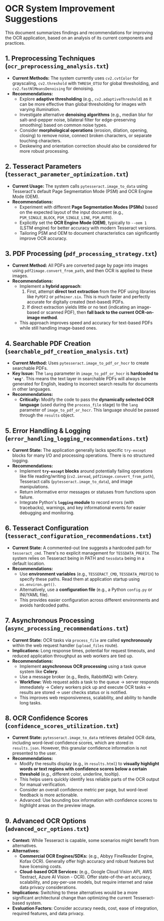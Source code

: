 # OCR System Improvement Suggestions

This document summarizes findings and recommendations for improving the OCR application, based on an analysis of its current components and practices.

## 1. Preprocessing Techniques (`ocr_preprocessing_analysis.txt`)

*   **Current Methods:** The system currently uses `cv2.cvtColor` for grayscaling, `cv2.threshold` with `THRESH_OTSU` for global thresholding, and `cv2.fastNlMeansDenoising` for denoising.
*   **Recommendations:**
    *   Explore **adaptive thresholding** (e.g., `cv2.adaptiveThreshold`) as it can be more effective than global thresholding for images with varying illumination.
    *   Investigate alternative **denoising algorithms** (e.g., median blur for salt-and-pepper noise, bilateral filter for edge-preserving smoothing) based on common noise types.
    *   Consider **morphological operations** (erosion, dilation, opening, closing) to remove noise, connect broken characters, or separate touching characters.
    *   Deskewing and orientation correction should also be considered for more robust processing.

## 2. Tesseract Parameters (`tesseract_parameter_optimization.txt`)

*   **Current Usage:** The system calls `pytesseract.image_to_data` using Tesseract's default Page Segmentation Mode (PSM) and OCR Engine Mode (OEM).
*   **Recommendations:**
    *   Experiment with different **Page Segmentation Modes (PSMs)** based on the expected layout of the input document (e.g., `PSM_SINGLE_BLOCK`, `PSM_SINGLE_LINE`, `PSM_AUTO`).
    *   Explicitly set the **OCR Engine Mode (OEM)**, typically to `--oem 1` (LSTM engine) for better accuracy with modern Tesseract versions.
    *   Tailoring PSM and OEM to document characteristics can significantly improve OCR accuracy.

## 3. PDF Processing (`pdf_processing_strategy.txt`)

*   **Current Method:** All PDFs are converted page by page into images using `pdf2image.convert_from_path`, and then OCR is applied to these images.
*   **Recommendations:**
    *   Implement a **hybrid approach**:
        1.  First, attempt **direct text extraction** from the PDF using libraries like `PyPDF2` or `pdfminer.six`. This is much faster and perfectly accurate for digitally created (text-based) PDFs.
        2.  If direct extraction yields little or no text (indicating an image-based or scanned PDF), then **fall back to the current OCR-on-image method**.
    *   This approach improves speed and accuracy for text-based PDFs while still handling image-based ones.

## 4. Searchable PDF Creation (`searchable_pdf_creation_analysis.txt`)

*   **Current Method:** Uses `pytesseract.image_to_pdf_or_hocr` to create searchable PDFs.
*   **Key Issue:** The `lang` parameter in `image_to_pdf_or_hocr` is **hardcoded to `'eng'`**. This means the text layer in searchable PDFs will always be generated for English, leading to incorrect search results for documents in other languages.
*   **Recommendations:**
    *   **Critically:** Modify the code to pass the **dynamically selected OCR language** (used during the `process_file` stage) to the `lang` parameter of `image_to_pdf_or_hocr`. This language should be passed through the `results` object.

## 5. Error Handling & Logging (`error_handling_logging_recommendations.txt`)

*   **Current State:** The application generally lacks specific `try-except` blocks for many I/O and processing operations. There is no structured logging.
*   **Recommendations:**
    *   Implement **`try-except` blocks** around potentially failing operations like file reading/writing (`cv2.imread`, `pdf2image.convert_from_path`), Tesseract calls (`pytesseract.image_to_data`), and image manipulations.
    *   Return informative error messages or statuses from functions upon failure.
    *   Integrate Python's **`logging` module** to record errors (with tracebacks), warnings, and key informational events for easier debugging and monitoring.

## 6. Tesseract Configuration (`tesseract_configuration_recommendations.txt`)

*   **Current State:** A commented-out line suggests a hardcoded path for `tesseract_cmd`. There's no explicit management for `TESSDATA_PREFIX`. The system relies on Tesseract being in PATH and `tessdata` being in a default location.
*   **Recommendations:**
    *   Use **environment variables** (e.g., `TESSERACT_CMD`, `TESSDATA_PREFIX`) to specify these paths. Read them at application startup using `os.environ.get()`.
    *   Alternatively, use a **configuration file** (e.g., a Python `config.py` or INI/YAML file).
    *   This provides easier configuration across different environments and avoids hardcoded paths.

## 7. Asynchronous Processing (`async_processing_recommendations.txt`)

*   **Current State:** OCR tasks via `process_file` are called **synchronously** within the web request handler (`upload_files` route).
*   **Implications:** Long response times, potential for request timeouts, and reduced application throughput as web workers are tied up.
*   **Recommendations:**
    *   Implement **asynchronous OCR processing** using a task queue system like **Celery**.
    *   Use a message broker (e.g., Redis, RabbitMQ) with Celery.
    *   **Workflow:** Web request adds a task to the queue -> server responds immediately -> Celery workers pick up and execute OCR tasks -> results are stored -> user checks status or is notified.
    *   This improves web responsiveness, scalability, and ability to handle long tasks.

## 8. OCR Confidence Scores (`confidence_scores_utilization.txt`)

*   **Current State:** `pytesseract.image_to_data` retrieves detailed OCR data, including word-level confidence scores, which are stored in `results.json`. However, this granular confidence information is not presented to the user.
*   **Recommendations:**
    *   Modify the results display (e.g., in `results.html`) to **visually highlight words or text regions with confidence scores below a certain threshold** (e.g., different color, underline, tooltip).
    *   This helps users quickly identify less reliable parts of the OCR output for manual verification.
    *   Consider an overall confidence metric per page, but word-level feedback is more actionable.
    *   Advanced: Use bounding box information with confidence scores to highlight areas on the preview image.

## 9. Advanced OCR Options (`advanced_ocr_options.txt`)

*   **Context:** While Tesseract is capable, some scenarios might benefit from alternatives.
*   **Alternatives:**
    *   **Commercial OCR Engines/SDKs:** (e.g., Abbyy FineReader Engine, Kofax OCR). Generally offer high accuracy and robust features but have licensing costs.
    *   **Cloud-based OCR Services:** (e.g., Google Cloud Vision API, AWS Textract, Azure AI Vision - OCR). Offer state-of-the-art accuracy, scalability, and pay-per-use models, but require internet and raise data privacy considerations.
*   **Implications:** Switching to these alternatives would be a more significant architectural change than optimizing the current Tesseract-based system.
*   **Evaluation Factors:** Consider accuracy needs, cost, ease of integration, required features, and data privacy.
